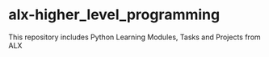 # alx-higher_level_programming
This repository includes Python Learning Modules, Tasks and Projects from ALX
